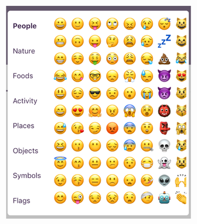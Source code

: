 ![Screenshot](https://github.com/despreston/react-native-emoji-picker/blob/master/screen.png?raw=true)
